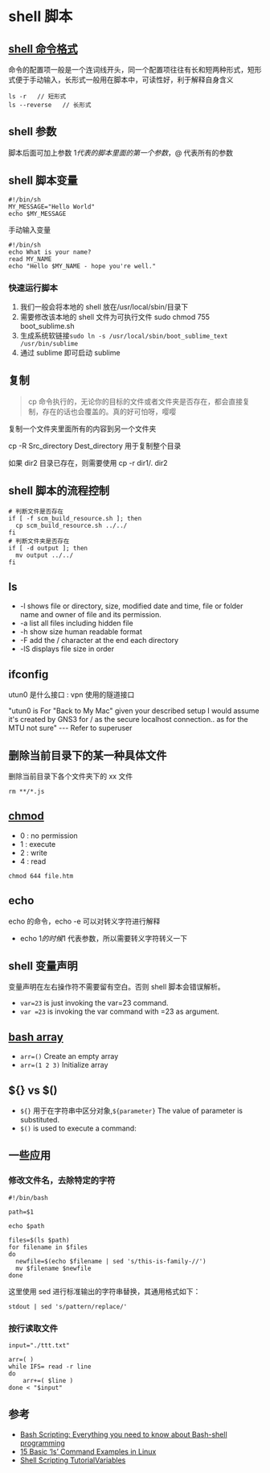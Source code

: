 # shell 脚本

## [shell 命令格式](https://wangdoc.com/bash/grammar.html#%E5%91%BD%E4%BB%A4%E6%A0%BC%E5%BC%8F)

命令的配置项一般是一个连词线开头，同一个配置项往往有长和短两种形式，短形式便于手动输入，长形式一般用在脚本中，可读性好，利于解释自身含义

```shell
ls -r   // 短形式
ls --reverse   // 长形式
```

## shell 参数

脚本后面可加上参数 $1 代表的脚本里面的第一个参数，$@ 代表所有的参数

## shell 脚本变量

```shell
#!/bin/sh
MY_MESSAGE="Hello World"
echo $MY_MESSAGE
```

手动输入变量

```shell
#!/bin/sh
echo What is your name?
read MY_NAME
echo "Hello $MY_NAME - hope you're well."
```

### 快速运行脚本

1. 我们一般会将本地的 shell 放在/usr/local/sbin/目录下
2. 需要修改该本地的 shell 文件为可执行文件
   sudo chmod 755 boot_sublime.sh
3. 生成系统软链接`sudo ln -s /usr/local/sbin/boot_sublime_text /usr/bin/sublime`
4. 通过 sublime 即可启动 sublime

## 复制

> cp 命令执行的，无论你的目标的文件或者文件夹是否存在，都会直接复制，存在的话也会覆盖的。真的好可怕呀，嘤嘤

复制一个文件夹里面所有的内容到另一个文件夹

cp -R Src_directory Dest_directory 用于复制整个目录

如果 dir2 目录已存在，则需要使用
cp -r dir1/. dir2

## shell 脚本的流程控制

```shell
# 判断文件是否存在
if [ -f scm_build_resource.sh ]; then
  cp scm_build_resource.sh ../../
fi
# 判断文件夹是否存在
if [ -d output ]; then
  mv output ../../
fi
```

## ls

- -l shows file or directory, size, modified date and time, file or folder name and owner of file and its permission.
- -a list all files including hidden file
- -h show size human readable format
- -F add the / character at the end each directory
- -lS displays file size in order

## ifconfig

utun0 是什么接口 : vpn 使用的隧道接口

"utun0 is For "Back to My Mac" given your described setup I would assume it's created by GNS3 for / as the secure localhost connection.. as for the MTU not sure" --- Refer to superuser

## 删除当前目录下的某一种具体文件

删除当前目录下各个文件夹下的 xx 文件

```shell
rm **/*.js
```

## [chmod](https://www.computerhope.com/unix/uchmod.htm)

- 0 : no permission
- 1 : execute
- 2 : write
- 4 : read

```shell
chmod 644 file.htm
```

## echo

echo 的命令，echo -e 可以对转义字符进行解释

- echo $1 的时候$1 代表参数，所以需要转义字符转义一下

## shell 变量声明

变量声明在左右操作符不需要留有空白。否则 shell 脚本会错误解析。

- `var=23` is just invoking the var=23 command.
- `var =23` is invoking the var command with =23 as argument.

## [bash array](https://opensource.com/article/18/5/you-dont-know-bash-intro-bash-arrays)

- `arr=()` Create an empty array
- `arr=(1 2 3)` Initialize array

## ${} vs $()

- `${}` 用于在字符串中区分对象,`${parameter}` The value of parameter is substituted.
- `$()` is used to execute a command:

## 一些应用

### 修改文件名，去除特定的字符

```shell
#!/bin/bash

path=$1

echo $path

files=$(ls $path)
for filename in $files
do
  newfile=$(echo $filename | sed 's/this-is-family-//')
  mv $filename $newfile
done
```

这里使用 sed 进行标准输出的字符串替换，其通用格式如下：

`stdout | sed 's/pattern/replace/'`

### 按行读取文件

```shell
input="./ttt.txt"

arr=( )
while IFS= read -r line
do
    arr+=( $line )
done < "$input"
```

## 参考

- [Bash Scripting: Everything you need to know about Bash-shell programming](https://itnext.io/bash-scripting-everything-you-need-to-know-about-bash-shell-programming-cd08595f2fba)
- [15 Basic ‘ls’ Command Examples in Linux](https://www.tecmint.com/15-basic-ls-command-examples-in-linux/)
- [Shell Scripting TutorialVariables ](https://www.shellscript.sh/variables1.html)

